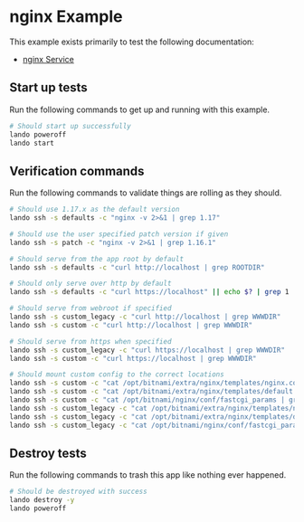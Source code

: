 nginx Example
=============

This example exists primarily to test the following documentation:

* [nginx Service](https://docs.devwithlando.io/tutorials/nginx.html)

Start up tests
--------------

Run the following commands to get up and running with this example.

```bash
# Should start up successfully
lando poweroff
lando start
```

Verification commands
---------------------

Run the following commands to validate things are rolling as they should.

```bash
# Should use 1.17.x as the default version
lando ssh -s defaults -c "nginx -v 2>&1 | grep 1.17"

# Should use the user specified patch version if given
lando ssh -s patch -c "nginx -v 2>&1 | grep 1.16.1"

# Should serve from the app root by default
lando ssh -s defaults -c "curl http://localhost | grep ROOTDIR"

# Should only serve over http by default
lando ssh -s defaults -c "curl https://localhost" || echo $? | grep 1

# Should serve from webroot if specified
lando ssh -s custom_legacy -c "curl http://localhost | grep WWWDIR"
lando ssh -s custom -c "curl http://localhost | grep WWWDIR"

# Should serve from https when specified
lando ssh -s custom_legacy -c "curl https://localhost | grep WWWDIR"
lando ssh -s custom -c "curl https://localhost | grep WWWDIR"

# Should mount custom config to the correct locations
lando ssh -s custom -c "cat /opt/bitnami/extra/nginx/templates/nginx.conf.tpl | grep LANDOSERVER"
lando ssh -s custom -c "cat /opt/bitnami/extra/nginx/templates/default.conf.tpl | grep LANDOVHOSTS"
lando ssh -s custom -c "cat /opt/bitnami/nginx/conf/fastcgi_params | grep LANDOPARAMS"
lando ssh -s custom_legacy -c "cat /opt/bitnami/extra/nginx/templates/nginx.conf.tpl | grep LANDOSERVER"
lando ssh -s custom_legacy -c "cat /opt/bitnami/extra/nginx/templates/default.conf.tpl | grep LANDOVHOSTS"
lando ssh -s custom_legacy -c "cat /opt/bitnami/nginx/conf/fastcgi_params | grep LANDOPARAMS"
```

Destroy tests
-------------

Run the following commands to trash this app like nothing ever happened.

```bash
# Should be destroyed with success
lando destroy -y
lando poweroff
```
